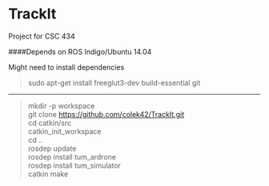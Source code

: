 # TrackIt
Project for CSC 434

####Depends on
ROS Indigo/Ubuntu 14.04


Might need to install dependencies
> sudo apt-get install freeglut3-dev build-essential git
  
-------

>mkdir -p workspace  
>git clone https://github.com/colek42/TrackIt.git  
>cd catkin/src  
>catkin_init_workspace  
>cd ..  
>rosdep update  
>rosdep install tum_ardrone  
>rosdep install tum_simulator  
>catkin make  




